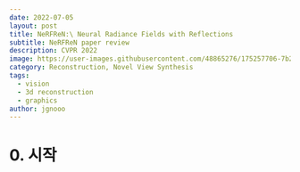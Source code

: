 ```yaml
---
date: 2022-07-05
layout: post
title: NeRFReN:\ Neural Radiance Fields with Reflections
subtitle: NeRFReN paper review
description: CVPR 2022
image: https://user-images.githubusercontent.com/48865276/175257706-7b24117c-b1e3-4c69-9346-b3d90330935b.png
category: Reconstruction, Novel View Synthesis
tags:
  - vision
  - 3d reconstruction
  - graphics
author: jgnooo
---
```

# 0. 시작


